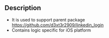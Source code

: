 ## Description

- It is used to support parent package https://github.com/d3xt3r2909/linkedin_login
- Contains logic specific for iOS platform
